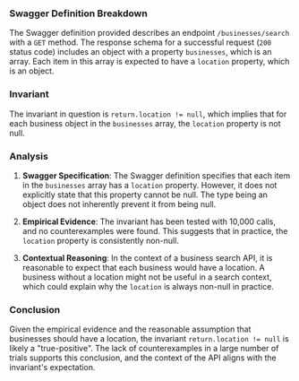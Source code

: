 ### Swagger Definition Breakdown

The Swagger definition provided describes an endpoint `/businesses/search` with a `GET` method. The response schema for a successful request (`200` status code) includes an object with a property `businesses`, which is an array. Each item in this array is expected to have a `location` property, which is an object.

### Invariant

The invariant in question is `return.location != null`, which implies that for each business object in the `businesses` array, the `location` property is not null.

### Analysis

1. **Swagger Specification**: The Swagger definition specifies that each item in the `businesses` array has a `location` property. However, it does not explicitly state that this property cannot be null. The type being an object does not inherently prevent it from being null.

2. **Empirical Evidence**: The invariant has been tested with 10,000 calls, and no counterexamples were found. This suggests that in practice, the `location` property is consistently non-null.

3. **Contextual Reasoning**: In the context of a business search API, it is reasonable to expect that each business would have a location. A business without a location might not be useful in a search context, which could explain why the `location` is always non-null in practice.

### Conclusion

Given the empirical evidence and the reasonable assumption that businesses should have a location, the invariant `return.location != null` is likely a "true-positive". The lack of counterexamples in a large number of trials supports this conclusion, and the context of the API aligns with the invariant's expectation.
